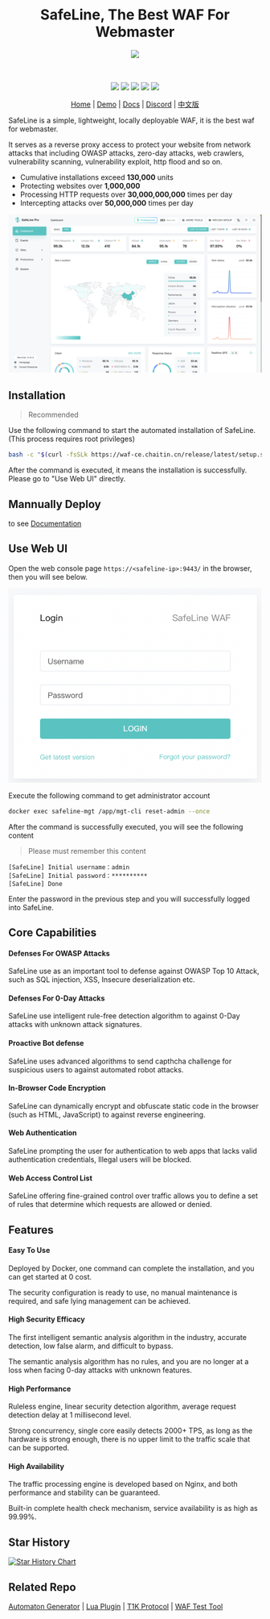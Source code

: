 <h1 align="center">SafeLine, The Best WAF For Webmaster</h1>

<p align="center">
  <img src="https://raw.githubusercontent.com/chaitin/SafeLine/main/documents/static/images/403.svg" width="160">
</p>
<br>
<p align="center">
  <img src="https://img.shields.io/badge/SafeLine-BEST_WAF-blue">
  <img src="https://img.shields.io/github/release/chaitin/safeline.svg?color=blue" />
  <img src="https://img.shields.io/github/release-date/chaitin/safeline.svg?color=blue&label=update" />
  <img src="https://img.shields.io/docker/v/chaitin/safeline-mgt-api?color=blue">
  <img src="https://img.shields.io/github/stars/chaitin/safeline?style=social">
</p>

<p align="center">
  <a target="_blank" href="https://waf.chaitin.com/">Home</a> | 
  <a target="_blank" href="https://demo.waf.chaitin.com:9443/dashboard">Demo</a> | 
  <a target="_blank" href="https://docs.waf.chaitin.com/">Docs</a> | 
  <a target="_blank" href="https://discord.gg/wyshSVuvxC">Discord</a> |
  <a href="./README_CN.md">中文版</a>
</p>

SafeLine is a simple, lightweight, locally deployable WAF, it is the best waf for webmaster.

It serves as a reverse proxy access to protect your website from network attacks that including OWASP attacks, zero-day attacks, web crawlers, vulnerability scanning, vulnerability exploit, http flood and so on.

- Cumulative installations exceed **130,000** units
- Protecting websites over **1,000,000**
- Processing HTTP requests over **30,000,000,000** times per day
- Intercepting attacks over **50,000,000** times per day

<img src="./images/safeline_en.png" />


## Installation

> Recommended

Use the following command to start the automated installation of SafeLine. (This process requires root privileges)

```bash
bash -c "$(curl -fsSLk https://waf-ce.chaitin.cn/release/latest/setup.sh)"
```

After the command is executed, it means the installation is successfully. Please go to "Use Web UI" directly.


## Mannually Deploy

to see [Documentation](https://docs.waf.chaitin.com/en/toturials/install)

## Use Web UI

Open the web console page `https://<safeline-ip>:9443/` in the browser, then you will see below.

![login.png](/images/login.png)

Execute the following command to get administrator account

```bash
docker exec safeline-mgt /app/mgt-cli reset-admin --once
```

After the command is successfully executed, you will see the following content

> Please must remember this content

```text
[SafeLine] Initial username：admin
[SafeLine] Initial password：**********
[SafeLine] Done
```

Enter the password in the previous step and you will successfully logged into SafeLine.

## Core Capabilities

#### Defenses For OWASP Attacks

SafeLine use as an important tool to defense against OWASP Top 10 Attack, such as SQL injection, XSS, Insecure deserialization etc.

#### Defenses For 0-Day Attacks

SafeLine use intelligent rule-free detection algorithm to against 0-Day attacks with unknown attack signatures.

#### Proactive Bot defense

SafeLine uses advanced algorithms to send capthcha challenge for suspicious users to against automated robot attacks.

#### In-Browser Code Encryption

SafeLine can dynamically encrypt and obfuscate static code in the browser (such as HTML, JavaScript) to against reverse engineering.

#### Web Authentication

SafeLine prompting the user for authentication to web apps that lacks valid authentication credentials, Illegal users will be blocked.

#### Web Access Control List

SafeLine offering fine-grained control over traffic allows you to define a set of rules that determine which requests are allowed or denied.

## Features

#### Easy To Use

Deployed by Docker, one command can complete the installation, and you can get started at 0 cost.

The security configuration is ready to use, no manual maintenance is required, and safe lying management can be achieved.

#### High Security Efficacy

The first intelligent semantic analysis algorithm in the industry, accurate detection, low false alarm, and difficult to bypass.

The semantic analysis algorithm has no rules, and you are no longer at a loss when facing 0-day attacks with unknown features.

#### High Performance

Ruleless engine, linear security detection algorithm, average request detection delay at 1 millisecond level.

Strong concurrency, single core easily detects 2000+ TPS, as long as the hardware is strong enough, there is no upper limit to the traffic scale that can be supported.

#### High Availability

The traffic processing engine is developed based on Nginx, and both performance and stability can be guaranteed.

Built-in complete health check mechanism, service availability is as high as 99.99%.

## Star History <a name="star-history"></a>

<a href="https://github.com/chaitin/safeline/stargazers">
    <img width="500" alt="Star History Chart" src="https://api.star-history.com/svg?repos=chaitin/safeline&type=Date">
</a> 

## Related Repo
<p >
  <a href="https://github.com/chaitin/yanshi">Automaton Generator</a> | 
  <a href="https://github.com/chaitin/safeline-open-platform">Lua Plugin</a> | 
  <a href="https://github.com/chaitin/lua-resty-t1k">T1K Protocol</a> |
  <a href="https://github.com/chaitin/blazehttp">WAF Test Tool</a>
</p>
